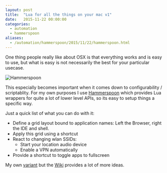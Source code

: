 ```yaml
---
layout: post
title:  "Lua for all the things on your mac v1"
date:   2015-11-22 00:00:00
categories:
  - automation
  - hammerspoon
aliases:
  - /automation/hammerspoon/2015/11/22/hammerspoon.html
---
```

One thing people really like about OSX is that everything works and is easy to use,
but what is easy is not necessarily the best for your particular usecase.

![Hammerspoon](http://www.hammerspoon.org/images/hammerspoon.png)

This especially becomes important when it comes down to configurability / scriptablity.
For my own purposes I use [Hammerspoon](http://www.hammerspoon.org/) which provides
Lua wrappers for quite a lot of lower level APIs, so its easy to setup things a specific way.

Just a quick list of what you can do with it:

* Define a grid layout bound to application names:
  Left the Browser, right the IDE and shell.
* Apply this grid using a shortcut
* React to changing wlan SSIDs:
  * Start your location audio device
  * Enable a VPN automatically
* Provide a shortcut to toggle apps to fullscreen

My own [variant](https://github.com/dawehner/dotfiles/blob/master/hammerspoon/init.lua) but the [Wiki](https://github.com/Hammerspoon/hammerspoon/wiki/Sample-Configurations) provides a lot of more ideas.

